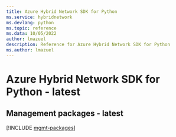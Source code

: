 ```yaml
---
title: Azure Hybrid Network SDK for Python
ms.service: hybridnetwork
ms.devlang: python
ms.topic: reference
ms.data: 10/05/2022
author: lmazuel
description: Reference for Azure Hybrid Network SDK for Python
ms.author: lmazuel
---
```

# Azure Hybrid Network SDK for Python - latest

## Management packages - latest
[!INCLUDE [mgmt-packages](hybrid-network-mgmt-index.md)]